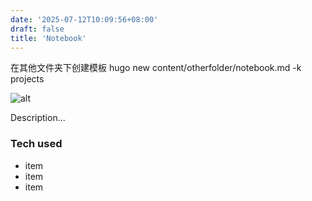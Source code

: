 ```yaml
---
date: '2025-07-12T10:09:56+08:00'
draft: false
title: 'Notebook'
---
```


在其他文件夹下创建模板 hugo new content/otherfolder/notebook.md -k projects

![alt](//via.placeholder.com/640x150)

Description...

### Tech used

* item
* item
* item

